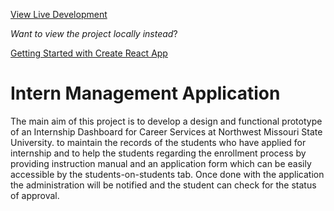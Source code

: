 
[View Live Development](https://gallant-hermann-bb5bce.netlify.app/)

*Want to view the project locally instead*?

[Getting Started with Create React App](https://github.com/facebook/create-react-app/blob/main/packages/cra-template/template/README.md)

# Intern Management Application

The main aim of this project is to develop a design and functional prototype of an Internship Dashboard for Career Services at Northwest Missouri State University. to maintain the records of the students who have applied for internship and to help the students regarding the enrollment process by providing instruction manual and an application form which can be easily accessible by the students-on-students tab. Once done with the application the administration will be notified and the student can check for the status of approval.

